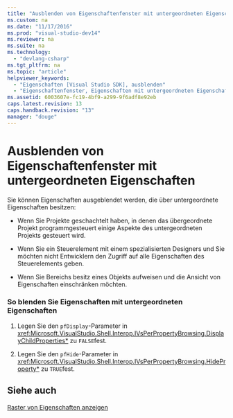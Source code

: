 ```yaml
---
title: "Ausblenden von Eigenschaftenfenster mit untergeordneten Eigenschaften"
ms.custom: na
ms.date: "11/17/2016"
ms.prod: "visual-studio-dev14"
ms.reviewer: na
ms.suite: na
ms.technology: 
  - "devlang-csharp"
ms.tgt_pltfrm: na
ms.topic: "article"
helpviewer_keywords: 
  - "Eigenschaften [Visual Studio SDK], ausblenden"
  - "Eigenschaftenfenster, Eigenschaften mit untergeordneten Eigenschaften ausblenden"
ms.assetid: 6003607e-fc19-4bf9-a299-9f6adf8e92eb
caps.latest.revision: 13
caps.handback.revision: "13"
manager: "douge"
---
```

# Ausblenden von Eigenschaftenfenster mit untergeordneten Eigenschaften
Sie können Eigenschaften ausgeblendet werden, die über untergeordnete Eigenschaften besitzen:  
  
-   Wenn Sie Projekte geschachtelt haben, in denen das übergeordnete Projekt programmgesteuert einige Aspekte des untergeordneten Projekts gesteuert wird.  
  
-   Wenn Sie ein Steuerelement mit einem spezialisierten Designers und Sie möchten nicht Entwicklern den Zugriff auf alle Eigenschaften des Steuerelements geben.  
  
-   Wenn Sie Bereichs besitz eines Objekts aufweisen und die Ansicht von Eigenschaften einschränken möchten.  
  
### So blenden Sie Eigenschaften mit untergeordneten Eigenschaften  
  
1.  Legen Sie den `pfDisplay`\-Parameter in <xref:Microsoft.VisualStudio.Shell.Interop.IVsPerPropertyBrowsing.DisplayChildProperties*> zu `FALSE`fest.  
  
2.  Legen Sie den `pfHide`\-Parameter in <xref:Microsoft.VisualStudio.Shell.Interop.IVsPerPropertyBrowsing.HideProperty*> zu `TRUE`fest.  
  
## Siehe auch  
 [Raster von Eigenschaften anzeigen](../Topic/Properties%20Display%20Grid.md)